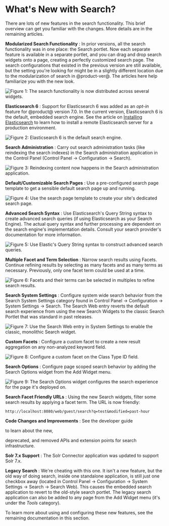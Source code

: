 # What's New with Search? [](id=whats-new-with-search)

There are lots of new features in the search functionality. This brief overview
can get you familiar with the changes. More details are in the remaining
articles.

**Modularized Search Functionality** 
: In prior versions, all the search functionality was in one place: the Search
portlet. Now each separate feature is available in a separate portlet, and you
can drag and drop search widgets onto a page, creating a perfectly customized
search page. The search configurations that existed in the previous version are
still available, but the setting you're looking for might be in a slightly
different location due to the modularization of search in @product-ver@. The
articles here help familiarize you with the new look.

![Figure 1: The search functionality is now distributed across several widgets.](../../images/search-widgets.png)

**Elasticsearch 6**
: Support for Elasticsearch 6 was added as an *opt-in* feature for @product@
version 7.0. In the current version, Elasticsearch 6 is the default, embedded
search engine. See the article on 
[Installing Elasticsearch](/discover/deployment/-/knowledge_base/7-1/installing-elasticsearch)
to learn how to install a remote Elasticsearch server for a production
environment.

![Figure 2: Elasticsearch 6 is the default search engine.](../../images/search-elasticsearch6.png)

**Search Administration**
: Carry out search administration tasks (like reindexing the search indexes) in
the Search administration application in the Control Panel (Control Panel
&rarr; Configuration &rarr; Search).

![Figure 3: Reindexing content now happens in the Search administration application.](../../images/search-admin.png)

**Default/Customizable Search Pages**
: Use a pre-configured search page template to get a sensible default search
page up and running.

![Figure 4: Use the search page template to create your site's dedicated search page.](../../images/search-page-template.png)

**Advanced Search Syntax**
: Use Elasticsearch's Query String syntax to create advanced search queries (if
using Elasticsearch as your Search Engine). The actual query syntax and further
processing are dependent on the search engine's implementation details. Consult
your search provider's documentation for more information.

![Figure 5: Use Elastic's Query String syntax to construct advanced search queries.](../../images/search-advanced-syntax.png)

**Multiple Facet and Term Selection**
: Narrow search results using Facets. Continue refining results by selecting as
many facets and as many terms as necessary. Previously, only one facet term
could be used at a time.

![Figure 6: Facets and their terms can be selected in multiples to refine search results.](../../images/search-multiple-facet-selection.png)

**Search System Settings**
: Configure system wide search behavior from the Search System Settings category
found in Control Panel &rarr; Configuration &rarr; System Settings &rarr;
Search. The Search Web entry reverts the default search experience from using
the new Search Widgets to the classic Search Portlet that was standard in past
releases. 

![Figure 7: Use the Search Web entry in System Settings to enable the classic, monolithic Search widget.](../../images/search-web-system-settings.png)

**Custom Facets**
: Configure a custom facet to create a new result aggregation on any
non-analyzed keyword field. 

![Figure 8: Configure a custom facet on the Class Type ID field.](../../images/search-custom-facet.png)

**Search Options**
: Configure page scoped search behavior by adding the Search Options widget from
the Add Widget menu.

![Figure 9: The Search Options widget configures the search experience for
the page it's deployed on.](../../images/search-options.png)

**Search Facet Friendly URLs**
: Using the new Search widgets, filter some search results by applying a facet
term. The URL is now friendly:

    http://localhost:8080/web/guest/search?q=test&modified=past-hour

**Code Changes and Improvements**
: See the developer guide
<!--(/develop/tutorials/-/knowledge_base/7-1/search)--> to learn about the new,
deprecated, and removed APIs and extension points for search infrastructure.

**Solr 7.x Support**
: The Solr Connector application was updated to support Solr 7.x. 

<!-- Add link when available (LRDOCS-4745)
Read
[here](discover/deployment/-/knowledge_base/7-1/installing-solr) 
for more information.
-->

**Legacy Search**
: We're cheating with this one. It isn't a new feature, but the old way of doing
search, inside one standalone application, is still just one checkbox away
(located in Control Panel &rarr; Configuration &rarr; System Settings &rarr;
Search &rarr; Search Web). This causes the embedded search application to revert
to the old-style search portlet. The legacy search application can also be added
to any page from the Add Widget menu (it's under the *Tools* category).

To learn more about using and configuring these new features, see the remaining
documentation in this section. 

